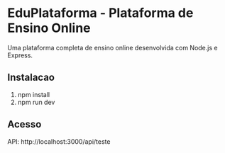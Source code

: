 # EduPlataforma - Plataforma de Ensino Online  
  
Uma plataforma completa de ensino online desenvolvida com Node.js e Express.  
  
## Instalacao  
  
1. npm install  
2. npm run dev  
  
## Acesso  
  
API: http://localhost:3000/api/teste 
